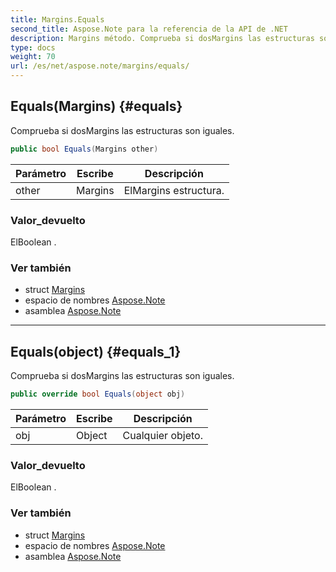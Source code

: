 ```yaml
---
title: Margins.Equals
second_title: Aspose.Note para la referencia de la API de .NET
description: Margins método. Comprueba si dosMargins las estructuras son iguales.
type: docs
weight: 70
url: /es/net/aspose.note/margins/equals/
---
```

## Equals(Margins) {#equals}

Comprueba si dosMargins las estructuras son iguales.

```csharp
public bool Equals(Margins other)
```

| Parámetro | Escribe | Descripción |
| --- | --- | --- |
| other | Margins | ElMargins estructura. |

### Valor_devuelto

ElBoolean .

### Ver también

* struct [Margins](../)
* espacio de nombres [Aspose.Note](../../margins/)
* asamblea [Aspose.Note](../../../)

---

## Equals(object) {#equals_1}

Comprueba si dosMargins las estructuras son iguales.

```csharp
public override bool Equals(object obj)
```

| Parámetro | Escribe | Descripción |
| --- | --- | --- |
| obj | Object | Cualquier objeto. |

### Valor_devuelto

ElBoolean .

### Ver también

* struct [Margins](../)
* espacio de nombres [Aspose.Note](../../margins/)
* asamblea [Aspose.Note](../../../)


